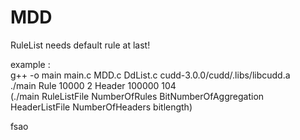 # MDD

RuleList needs default rule at last!

example :     
g++ -o main main.c MDD.c DdList.c cudd-3.0.0/cudd/.libs/libcudd.a    
./main Rule 10000 2 Header 100000 104     
(./main RuleListFile NumberOfRules BitNumberOfAggregation HeaderListFile NumberOfHeaders bitlength)

fsao